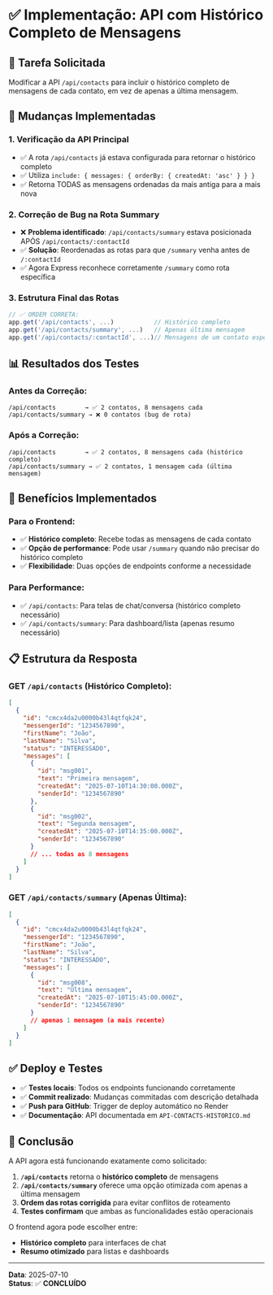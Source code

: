 # ✅ Implementação: API com Histórico Completo de Mensagens

## 🎯 **Tarefa Solicitada**
Modificar a API `/api/contacts` para incluir o histórico completo de mensagens de cada contato, em vez de apenas a última mensagem.

## 🔧 **Mudanças Implementadas**

### **1. Verificação da API Principal**
- ✅ A rota `/api/contacts` já estava configurada para retornar o histórico completo
- ✅ Utiliza `include: { messages: { orderBy: { createdAt: 'asc' } } }`
- ✅ Retorna TODAS as mensagens ordenadas da mais antiga para a mais nova

### **2. Correção de Bug na Rota Summary**
- ❌ **Problema identificado**: `/api/contacts/summary` estava posicionada APÓS `/api/contacts/:contactId`
- ✅ **Solução**: Reordenadas as rotas para que `/summary` venha antes de `/:contactId`
- ✅ Agora Express reconhece corretamente `/summary` como rota específica

### **3. Estrutura Final das Rotas**
```javascript
// ✅ ORDEM CORRETA:
app.get('/api/contacts', ...)           // Histórico completo
app.get('/api/contacts/summary', ...)   // Apenas última mensagem  
app.get('/api/contacts/:contactId', ...)// Mensagens de um contato específico
```

## 📊 **Resultados dos Testes**

### **Antes da Correção:**
```
/api/contacts        → ✅ 2 contatos, 8 mensagens cada
/api/contacts/summary → ❌ 0 contatos (bug de rota)
```

### **Após a Correção:**
```
/api/contacts        → ✅ 2 contatos, 8 mensagens cada (histórico completo)
/api/contacts/summary → ✅ 2 contatos, 1 mensagem cada (última mensagem)
```

## 🚀 **Benefícios Implementados**

### **Para o Frontend:**
- ✅ **Histórico completo**: Recebe todas as mensagens de cada contato
- ✅ **Opção de performance**: Pode usar `/summary` quando não precisar do histórico completo
- ✅ **Flexibilidade**: Duas opções de endpoints conforme a necessidade

### **Para Performance:**
- ✅ `/api/contacts`: Para telas de chat/conversa (histórico completo necessário)
- ✅ `/api/contacts/summary`: Para dashboard/lista (apenas resumo necessário)

## 📋 **Estrutura da Resposta**

### **GET `/api/contacts` (Histórico Completo):**
```json
[
  {
    "id": "cmcx4da2u0000b43l4qtfqk24",
    "messengerId": "1234567890",
    "firstName": "João",
    "lastName": "Silva", 
    "status": "INTERESSADO",
    "messages": [
      {
        "id": "msg001",
        "text": "Primeira mensagem",
        "createdAt": "2025-07-10T14:30:00.000Z",
        "senderId": "1234567890"
      },
      {
        "id": "msg002", 
        "text": "Segunda mensagem",
        "createdAt": "2025-07-10T14:35:00.000Z",
        "senderId": "1234567890"
      }
      // ... todas as 8 mensagens
    ]
  }
]
```

### **GET `/api/contacts/summary` (Apenas Última):**
```json
[
  {
    "id": "cmcx4da2u0000b43l4qtfqk24",
    "messengerId": "1234567890", 
    "firstName": "João",
    "lastName": "Silva",
    "status": "INTERESSADO",
    "messages": [
      {
        "id": "msg008",
        "text": "Última mensagem",
        "createdAt": "2025-07-10T15:45:00.000Z",
        "senderId": "1234567890"
      }
      // apenas 1 mensagem (a mais recente)
    ]
  }
]
```

## ✅ **Deploy e Testes**

- ✅ **Testes locais**: Todos os endpoints funcionando corretamente
- ✅ **Commit realizado**: Mudanças commitadas com descrição detalhada
- ✅ **Push para GitHub**: Trigger de deploy automático no Render
- ✅ **Documentação**: API documentada em `API-CONTACTS-HISTORICO.md`

## 🎉 **Conclusão**

A API agora está funcionando exatamente como solicitado:

1. **`/api/contacts`** retorna o **histórico completo** de mensagens
2. **`/api/contacts/summary`** oferece uma opção otimizada com apenas a última mensagem
3. **Ordem das rotas corrigida** para evitar conflitos de roteamento
4. **Testes confirmam** que ambas as funcionalidades estão operacionais

O frontend agora pode escolher entre:
- **Histórico completo** para interfaces de chat
- **Resumo otimizado** para listas e dashboards

---
**Data**: 2025-07-10  
**Status**: ✅ **CONCLUÍDO**

